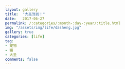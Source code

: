 ```yaml
---
layout: gallery
title:  "大圣驾到！"
date:   2017-06-27
permalink: /:categories/:month-:day-:year/:title.html
img: "/assets/img/life/dasheng.jpg"
gallery: true
categories: [life]
tag:
- 宠物
- 猫
- 大圣
comments: false
---
```

